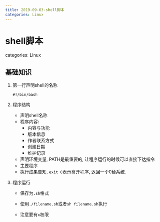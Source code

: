 ```yaml
---
title: 2019-09-03-shell脚本
categories: Linux
---
```

# shell脚本
categories: Linux
## 基础知识

1. 第一行声明shell的名称

   ```
   #!/bin/bash
   ```

2. 程序结构

   * 声明shell名称
   * 程序内容:
     * 内容与功能
     * 版本信息
     * 作者联系方式
     * 创建日期
     * 维护记录
   * 声明环境变量, PATH是最重要的, 让程序运行的时候可以直接下达指令
   * 主要程序
   * 执行成果告知, `exit 0`表示离开程序, 返回一个0给系统. 

3. 程序运行

   * 保存为`.sh`格式

   * 使用`./filename.sh`或者`sh filename.sh`执行

   * 注意要有`x`权限

     